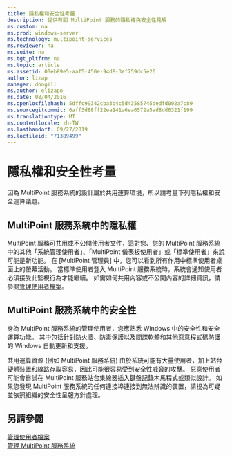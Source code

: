 ```yaml
---
title: 隱私權和安全性考量
description: 提供有關 MultiPoint 服務的隱私權與安全性見解
ms.custom: na
ms.prod: windows-server
ms.technology: multipoint-services
ms.reviewer: na
ms.suite: na
ms.tgt_pltfrm: na
ms.topic: article
ms.assetid: 00eb89e5-aaf5-450e-94d8-3ef759dc5e26
author: lizap
manager: dongill
ms.author: elizapo
ms.date: 08/04/2016
ms.openlocfilehash: 5dffc99342cba3b4c5d43585745dedfd002a7c89
ms.sourcegitcommit: 6aff3d88ff22ea141a6ea6572a5ad8dd6321f199
ms.translationtype: MT
ms.contentlocale: zh-TW
ms.lasthandoff: 09/27/2019
ms.locfileid: "71389499"
---
```

# <a name="privacy-and-security-considerations"></a>隱私權和安全性考量
因為 MultiPoint 服務系統的設計屬於共用運算環境，所以請考量下列隱私權和安全運算議題。  
  
## <a name="privacy-in-a-multipoint-services-system"></a>MultiPoint 服務系統中的隱私權  
MultiPoint 服務可共用或不公開使用者文件，這對您、您的 MultiPoint 服務系統中的其他「系統管理使用者」、「MultiPoint 儀表板使用者」或「標準使用者」來說可能是新功能。 在 [MultiPoint 管理員] 中，您可以看到所有作用中標準使用者桌面上的螢幕活動。 當標準使用者登入 MultiPoint 服務系統時，系統會通知使用者必須接受此監視行為才能繼續。 如需如何共用內容或不公開內容的詳細資訊，請參閱[管理使用者檔案](Manage-User-Files.md)。  
  
## <a name="security-in-a-multipoint-services-system"></a>MultiPoint 服務系統中的安全性  
身為 MultiPoint 服務系統的管理使用者，您應熟悉 Windows 中的安全性和安全運算功能。 其中包括針對防火牆、防毒保護以及間諜軟體和其他惡意程式碼防護的 Windows 自動更新和支援。   
  
共用運算資源 (例如 MultiPoint 服務系統) 由於系統可能有大量使用者，加上站台硬體裝置和線路存取容易，因此可能很容易受到安全性威脅的攻擊。 惡意使用者可能會嘗試在 MultiPoint 服務站台集線器插入鍵盤記錄木馬程式或類似設計。 如果您發現 MultiPoint 服務系統的任何連接埠連接到無法辨識的裝置，請視為可疑並依照組織的安全性呈報方針處理。  
  
## <a name="see-also"></a>另請參閱  
[管理使用者檔案](Manage-User-Files.md)  
[管理 MultiPoint 服務系統](Managing-Your-MultiPoint-Services-System.md)